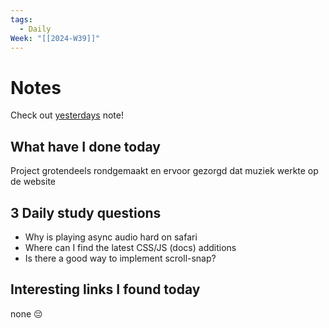 ```yaml
---
tags:
  - Daily
Week: "[[2024-W39]]"
---
```


# Notes

Check out [yesterdays](2024-09-18) note!

## What have I done today

Project grotendeels rondgemaakt
en ervoor gezorgd dat muziek werkte op de website

## 3 Daily study questions

- Why is playing async audio hard on safari
- Where can I find the latest CSS/JS (docs) additions
- Is there a good way to implement scroll-snap?

## Interesting links I found today

none 😔
